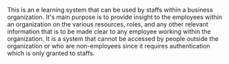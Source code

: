 This is an e learning system that can be used by staffs within a business organization. It's main purpose is to provide insight to the employees within an organization on the various resources, roles, and any other relevant information that is to be made clear to any employee working within the organization. It is a system that cannot be accessed by people outside the organization or who are non-employees since it requires authentication which is only granted to staffs.
